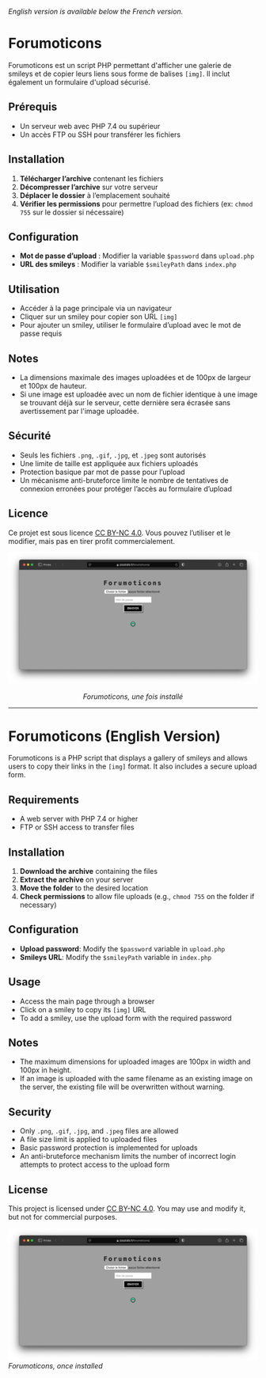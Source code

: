 *English version is available below the French version.*

# Forumoticons

Forumoticons est un script PHP permettant d'afficher une galerie de smileys et de copier leurs liens sous forme de balises `[img]`. Il inclut également un formulaire d'upload sécurisé.

## Prérequis

- Un serveur web avec PHP 7.4 ou supérieur
- Un accès FTP ou SSH pour transférer les fichiers

## Installation

1. **Télécharger l’archive** contenant les fichiers
2. **Décompresser l’archive** sur votre serveur
3. **Déplacer le dossier** à l’emplacement souhaité
4. **Vérifier les permissions** pour permettre l’upload des fichiers (ex: `chmod 755` sur le dossier si nécessaire)

## Configuration

- **Mot de passe d’upload** : Modifier la variable `$password` dans `upload.php`
- **URL des smileys** : Modifier la variable `$smileyPath` dans `index.php`

## Utilisation

- Accéder à la page principale via un navigateur
- Cliquer sur un smiley pour copier son URL `[img]`
- Pour ajouter un smiley, utiliser le formulaire d’upload avec le mot de passe requis

## Notes

- La dimensions maximale des images uploadées et de 100px de largeur et 100px de hauteur.
- Si une image est uploadée avec un nom de fichier identique à une image se trouvant déjà sur le serveur, cette dernière sera écrasée sans avertissement par l'image uploadée.

## Sécurité

- Seuls les fichiers `.png`, `.gif`, `.jpg`, et `.jpeg` sont autorisés
- Une limite de taille est appliquée aux fichiers uploadés
- Protection basique par mot de passe pour l’upload
- Un mécanisme anti-bruteforce limite le nombre de tentatives de connexion erronées pour protéger l’accès au formulaire d’upload

## Licence

Ce projet est sous licence [CC BY-NC 4.0](https://creativecommons.org/licenses/by-nc/4.0/). Vous pouvez l’utiliser et le modifier, mais pas en tirer profit commercialement.

<div style="text-align: center;">
    <img src="https://raw.githubusercontent.com/orkoweb/forumoticons/refs/heads/main/forumoticons.png" alt="Forumoticons">
    <p><em>Forumoticons, une fois installé</em>
</div>

---

# Forumoticons (English Version)

Forumoticons is a PHP script that displays a gallery of smileys and allows users to copy their links in the `[img]` format. It also includes a secure upload form.

## Requirements

- A web server with PHP 7.4 or higher
- FTP or SSH access to transfer files

## Installation

1. **Download the archive** containing the files
2. **Extract the archive** on your server
3. **Move the folder** to the desired location
4. **Check permissions** to allow file uploads (e.g., `chmod 755` on the folder if necessary)

## Configuration

- **Upload password**: Modify the `$password` variable in `upload.php`
- **Smileys URL**: Modify the `$smileyPath` variable in `index.php`

## Usage

- Access the main page through a browser
- Click on a smiley to copy its `[img]` URL
- To add a smiley, use the upload form with the required password

## Notes

- The maximum dimensions for uploaded images are 100px in width and 100px in height.
- If an image is uploaded with the same filename as an existing image on the server, the existing file will be overwritten without warning.


## Security

- Only `.png`, `.gif`, `.jpg`, and `.jpeg` files are allowed
- A file size limit is applied to uploaded files
- Basic password protection is implemented for uploads
- An anti-bruteforce mechanism limits the number of incorrect login attempts to protect access to the upload form

## License

This project is licensed under [CC BY-NC 4.0](https://creativecommons.org/licenses/by-nc/4.0/). You may use and modify it, but not for commercial purposes.

![Forumoticons](https://raw.githubusercontent.com/orkoweb/forumoticons/refs/heads/main/forumoticons.png)
*Forumoticons, once installed*
